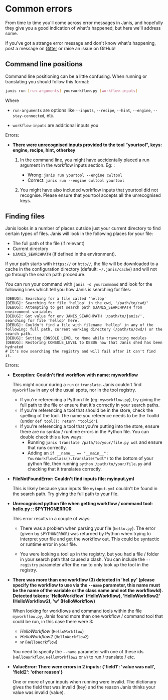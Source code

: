 # Common errors

From time to time you'll come across error messages in Janis, and hopefully they give you a good indication of what's happened, but here we'll address some.

If you've got a strange error message and don't know what's happening, post a message on [Gitter]() or raise an issue on GitHub!


## Command line positions

Command line positioning can be a little confusing. When running or translating you should follow this format:

```bash
janis run [run-arguments] yourworkflow.py [workflow-inputs]
```

Where 
- `run-arguments` are options like `--inputs`, `--recipe`, `--hint`, `--engine`, `--stay-connected`, etc.

- `workflow-inputs` are additional inputs you 

Errors:

- **There were unrecognised inputs provided to the tool "yourtool", keys: engine, recipe, hint, otherkey**

    1. In the command line, you might have accidentally placed a run argument in the workflow inputs section. Eg: :
       - Wrong: `janis run yourtool --engine cwltool`
       - Correct: `janis run --engine cwltool yourtool`

    2. You might have also included workflow inputs that yourtool did not recognise. Please ensure that yourtool accepts all the unrecognised keys.

## Finding files

Janis looks in a number of places outside just your current directory to find certain types of files. Janis will look in the following places for your file:

- The full path of the file (if relevant)
- Current directory
- `$JANIS_SEARCHPATH` (if defined in the environment).

If your path starts with `https://` or `http//`, the file will be downloaded to a cache in the configuration directory (default: `~/.janis/cache`) and will not go through the search path procedure.

You can run your command with `janis -d yourcommand` and look for the following lines which tell you how Janis is searching for files:

```
[DEBUG]: Searching for a file called 'hellop'
[DEBUG]: Searching for file 'hellop' in the cwd, '/path/to/cwd/'
[DEBUG]: Attempting to get search path $JANIS_SEARCHPATH from environment variables
[DEBUG]: Got value for env JANIS_SEARCHPATH '/path/to/janis/', searching for file 'hellop' here.
[DEBUG]: Couldn't find a file with filename 'hellop' in any of the following: full path, current working directory (/path/to/cwd/) or the search path.
[DEBUG]: Setting CONSOLE_LEVEL to None while traversing modules
[DEBUG]: Restoring CONSOLE_LEVEL to DEBUG now that Janis shed has been hydrated
# It's now searching the registry and will fail after it can't find it.
```

Errors:

- **Exception: Couldn't find workflow with name: myworkflow**

	This might occur during a `run` or `translate`. Janis couldn't find `myworkflow` in any of the usual spots, nor in the tool registry.

    - If you're referencing a Python file (eg: `myworkflow.py`), try giving the full path to the file or ensure that it's correctly in your search paths.
    - If you're referencing a tool that should be in the store, check the spelling of the tool. The name you reference needs to be the ToolId (under `def tool(): return "toolid"`).
    - If you're referencing a tool that you're putting into the store, ensure there are no syntax / runtime errors in the Python file. You can double check this a few ways:
        - Running `janis translate /path/to/your/file.py wdl` and ensure that runs correctly.
        - Adding an `if __name__ == "__main__": YourWorkflowClass().translate("wdl")` to the bottom of your python file, then running `python /path/to/your/file.py` and checking that it translates correctly.


- **FileNotFoundError: Couldn't find inputs file: myinput.yml**
    
    This is likely because your inputs file `myinput.yml` couldn't be found in the search path.  Try giving the full path to your file.

- **Unrecognised python file when getting workflow / command tool: hello.py :: $PYTHONERROR**

    This error results in a couple of ways:
    
    - There was a problem when parsing your file (`hello.py`). The error (given by `$PYTHONERROR`) was returned by Python when trying to interpret your file and get the workflow out. This could be syntactic or runtime error in your file.
    
    - You were looking a tool up in the registry, but you had a file / folder in your search path that caused a clash. You can include the `--registry` parameter after the `run` to only look up the tool in the registry.

- **There was more than one workflow (3) detected in 'hel.py' (please specify the workflow to use via the `--name` parameter, this name must be the name of the variable or the class name and not the workflowId). Detected tokens: 'HelloWorkflow' (HelloWorkflow), 'HelloWorkflow2' (HelloWorkflow2), 'w' (HelloWorkflow)**

    When looking for workflows and command tools within the file `myworkflow.py`, Janis found more than one workflow / command tool that could be run, in this case there were 3:
    
    - *HelloWorkflow* (`HelloWorkflow`)
    - *HelloWorkflow2* (`HelloWorkflow2`)
    - *w* (`HelloWorkflow`)

    You need to specify the `--name` parameter with one of these ids (`HelloWorkflow`, `HelloWorkflow2` or `w`) to run / translate / etc.
    
- **ValueError: There were errors in 2 inputs: {'field1': 'value was null', 'field2': 'other reason'}**

    One or more of your inputs when running were invalid. The dictionary gives the field that was invalid (key) and the reason Janis thinks your value was invalid (value).
